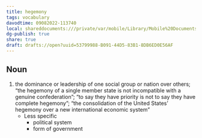 ```yaml
---
title: hegemony
tags: vocabulary
davodtime: 09082022-113740
local: shareddocuments:///private/var/mobile/Library/Mobile%20Documents/iCloud~md~obsidian/Documents/OBSHIDDIAN/drafts/53799988-B091-44D5-83B1-8DB6ED0E56AF.md
dg-publish: true
share: true
draft: drafts://open?uuid=53799988-B091-44D5-83B1-8DB6ED0E56AF
---
```



## Noun

1. the dominance or leadership of one social group or nation over others; “the hegemony of a single member state is not incompatible with a genuine confederation”; “to say they have priority is not to say they have complete hegemony”; “the consolidation of the United States’ hegemony over a new international economic system”
	- Less specific
		- political system
		- form of government


